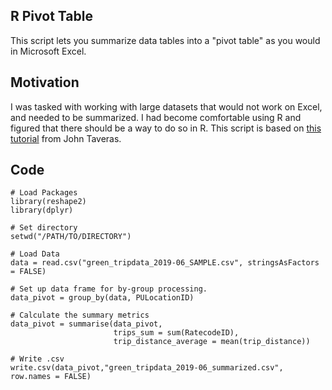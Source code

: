 ## R Pivot Table
This script lets you summarize data tables into a "pivot table" as you would in Microsoft Excel.

## Motivation
I was tasked with working with large datasets that would not work on Excel, and needed to be summarized. I had become comfortable using R and figured that there should be a way to do so in R. This script is based on [this tutorial](https://www.rforexcelusers.com/make-pivottable-in-r/) from John Taveras.

## Code
```
# Load Packages
library(reshape2)
library(dplyr)

# Set directory
setwd("/PATH/TO/DIRECTORY")

# Load Data
data = read.csv("green_tripdata_2019-06_SAMPLE.csv", stringsAsFactors = FALSE)

# Set up data frame for by-group processing.  
data_pivot = group_by(data, PULocationID)

# Calculate the summary metrics
data_pivot = summarise(data_pivot,
                       trips_sum = sum(RatecodeID),
                       trip_distance_average = mean(trip_distance))

# Write .csv
write.csv(data_pivot,"green_tripdata_2019-06_summarized.csv", row.names = FALSE)
```
